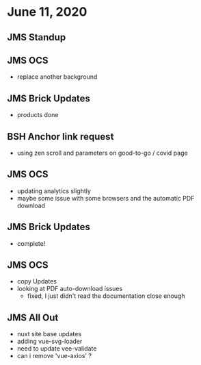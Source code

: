 # June 11, 2020

## JMS Standup

## JMS OCS
- replace another background

## JMS Brick Updates
- products done

## BSH Anchor link request
- using zen scroll and parameters on good-to-go / covid page

## JMS OCS
- updating analytics slightly
- maybe some issue with some browsers and the automatic PDF download

## JMS Brick Updates
- complete!

## JMS OCS
- copy Updates
- looking at PDF auto-download issues
  - fixed, I just didn't read the documentation close enough

## JMS All Out
- nuxt site base updates
- adding vue-svg-loader
- need to update vee-validate
- can i remove 'vue-axios' ?
